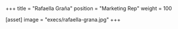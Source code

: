 +++
title = "Rafaella Graña"
position = "Marketing Rep"
weight = 100

[asset]
image = "execs/rafaella-grana.jpg"
+++
